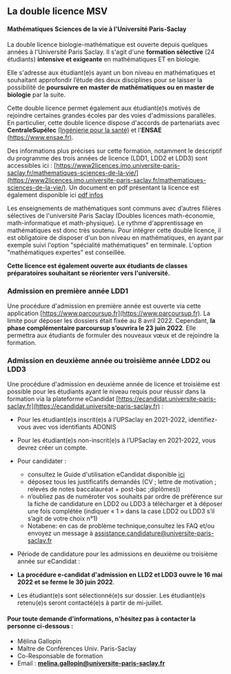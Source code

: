 ## La double licence MSV
####  Mathématiques Sciences de la vie à l'Université Paris-Saclay


La double licence biologie-mathématique est ouverte depuis quelques années 
à l'Université Paris Saclay. Il s'agit d'une **formation sélective** (24 étudiants) **intensive
et exigeante** en mathématiques ET en biologie. 


Elle s'adresse aux étudiant(e)s ayant un bon niveau en mathématiques et souhaitant approfondir l’étude des deux disciplines pour se laisser la possibilité de **poursuivre en master de mathématiques ou en master de biologie** par la suite. 

Cette double licence permet également aux étudiant(e)s motivés de rejoindre certaines grandes écoles par des voies d'admissions parallèles. En particulier, cette double licence dispose d'accords de partenariats avec **CentraleSupélec** [(Ingénierie pour la santé)](https://www.centralesupelec.fr/sites/default/files/8p-sante_web_v1.pdf) et l'**ENSAE** [(https://www.ensae.fr)](https://www.ensae.fr). 


Des informations plus précises sur cette formation, notamment le descriptif du programme des trois années de licence (LDD1, LDD2 et LDD3) sont accessibles ici : [https://www2licences.imo.universite-paris-saclay.fr/mathematiques-sciences-de-la-vie/](https://www2licences.imo.universite-paris-saclay.fr/mathematiques-sciences-de-la-vie/).
Un document en pdf présentant la licence est également disponible ici [pdf infos](https://www.universite-paris-saclay.fr/sites/default/files/media/formations/WEB%20LDD%20Mathématiques%2C%20Sciences%20de%20la%20Vie.pdf)


Les enseignements de mathématiques sont communs avec d’autres filières sélectives de l'université Paris Saclay (Doubles licences math-économie, math-informatique et math-physique). Le rythme d'apprentissage en mathématiques est donc très soutenu. Pour intégrer cette double licence, il est obligatoire de disposer d'un bon niveau en mathématiques, en ayant par exemple suivi l'option "spécialité mathématiques" en terminale. L'option "mathématiques expertes" est conseillée.


**Cette licence est également ouverte aux étudiants de classes préparatoires souhaitant se réorienter vers l'université.**


### Admission en première année LDD1

Une procédure d'admission en première année est ouverte via cette application  [https://www.parcoursup.fr](https://www.parcoursup.fr).
La limite pour déposer les dossiers était fixée au 8 avril 2022. Cependant, **la phase complémentaire parcoursup s’ouvrira le 23 juin 2022**. 
Elle permettra aux étudiants de formuler des nouveaux vœux et de rejoindre la formation. 


### Admission en deuxième année ou troisième année LDD2 ou LDD3


Une procédure d'admission en deuxième année de licence et troisième est possible pour les étudiants ayant le niveau requis pour réussir dans la formation 
 via la plateforme eCandidat  [https://ecandidat.universite-paris-saclay.fr](https://ecandidat.universite-paris-saclay.fr) :
 
 - Pour les étudiant(e)s inscrit(e)s à l’UPSaclay en 2021-2022, identifiez-vous avec vos identifiants ADONIS
 -  Pour les étudiant(e)s non-inscrit(e)s à l’UPSaclay en 2021-2022, vous devrez créer un compte.
 -  Pour candidater :
      - consultez le Guide d'utilisation eCandidat disponible [ici](http://webapplis3.di.u-psud.fr/ecandidat-aide/documentation/candidat/guide_du_candidat.pdf)
      - déposez tous les justificatifs demandés (CV ; lettre de motivation ; relevés de notes
baccalauréat + post-bac ;diplômes))
      - n’oubliez pas de numéroter vos souhaits par ordre de préférence sur la fiche de
candidature en LDD2 ou LDD3 à télécharger et à déposer une fois complétée (indiquer « 1 » dans la case LDD2 ou LDD3 s’il s’agit de votre choix n°1)
      - Notabene: en cas de problème technique,consultez les FAQ et/ou envoyez un message
à assistance.candidature@universite-paris-saclay.fr

  - Période de candidature pour les admissions en deuxième ou troisième année sur eCandidat :
  - **La procédure e-candidat d'admission en LLD2 et LDD3 ouvre le 16 mai 2022 et se ferme le 30 juin 2022**.
  - Les étudiant(e)s sont sélectionné(e)s sur dossier. Les étudiant(e)s retenu(e)s seront contacté(e)s à partir de mi-juillet.
 
#### Pour toute demande d'informations, n'hésitez pas à contacter la personne ci-dessous :

  - Mélina Gallopin
  - Maître de Conférences Univ. Paris-Saclay
  - Co-Responsable de formation
  - Email : **melina.gallopin@universite-paris-saclay.fr**



